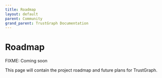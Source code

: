 ```yaml
---
title: Roadmap
layout: default
parent: Community
grand_parent: TrustGraph Documentation
---
```


# Roadmap

FIXME: Coming soon

This page will contain the project roadmap and future plans for TrustGraph.